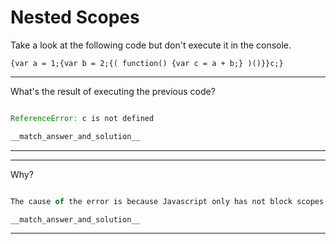 # Nested Scopes

Take a look at the following code but don't execute it in the console.

```
{var a = 1;{var b = 2;{( function() {var c = a + b;} )()}}c;}
```

---
What's the result of executing the previous code?

```js

```

```js
ReferenceError: c is not defined
```

```js
__match_answer_and_solution__
```
---

---
Why?
```js

```

```js
The cause of the error is because Javascript only has not block scopes as in other languages, then 'c' only exist inside the function block and it throws an error when we are trying to call it from the current scope.
```

```js
__match_answer_and_solution__
```
---